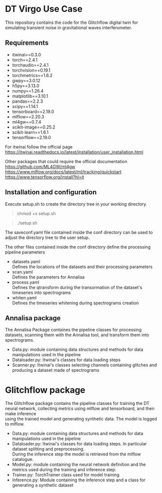 # DT Virgo Use Case

This repository contains the code for the Glitchflow digital twin for simulating transient noise 
in gravitational waves interferometer.

## Requirements

- itwinai==0.3.0
- torch==2.4.1
- torchaudio==2.4.1
- torchvision==0.19.1
- torchmetrics==1.6.2
- gwpy==3.0.12
- h5py==3.13.0
- numpy==1.26.4
- matplotlib==3.10.1
- pandas==2.2.3
- scipy==1.14.1
- tensorboard==2.19.0
- mlflow==2.20.3
- ml4gw==0.7.4
- scikit-image==0.25.2
- scikit-learn==1.6.1
- tensorflow==2.19.0

For itwinai follow the official page <br>
https://itwinai.readthedocs.io/latest/installation/user_installation.html <br>

Other packages that could require the official documentation <br>
https://github.com/ML4GW/ml4gw <br>
https://www.mlflow.org/docs/latest/ml/tracking/quickstart <br>
https://www.tensorflow.org/install?hl=it <br>

## Installation and configuration

Execute setup.sh to create the directory tree in your working directory.

> chmod +x setup.sh

> ./setup.sh

The saveconf.yaml file contained inside the conf directory can be used to adjust the directory tree to the user setup.

The other files contained inside the conf directory define the processing pipeline parameters

- datasets.yaml <br>
Defines the locations of the datasets and their processing parameters <br>
- scan.yaml <br>
Defines the parameters for Annalisa <br>
- process.yaml <br>
Defines the qtransform during the transormation of the dataset's timeseries into spectrograms
- whiten.yaml  <br>
Defines the timeseries whitening during spectrograms creation

## Annalisa package

The Annalisa Package containes the pipeline classes for processing datasets, scanning them with the Annalisa tool, and transform them into spectrograms. <br>

- Data.py: module containing data structures and methods for data manipulations used in the pipeline
- Dataloader.py: Itwinai's classes for data loading steps
- Scanner.py: Itwinai's classes selecting channels containing glitches and producing a dataset made of spectrograms

# Glitchflow package

The Glitchflow package contains the pipeline classes for training the DT neural network, collecting metrics using mlflow and tensorboard, and then make inference <br>
using the trained model and generating synthetic data. The model is logged to mlflow.

- Data.py: module containing data structures and methods for data manipulations used in the pipeline
- Dataloader.py: Itwinai's classes for data loading steps. In particular dataset splitting and preprocessing.<br>
  During the inference step the model is retrieved from the mlflow catalogue. <br>
- Model.py: module containing the neural network definition and the metrics used during the training and inference step.
- Trainer.py: TorchTrainer class used for model training
- Inference.py: Module containing the inference step and a class for generating a synthetic dataset  











